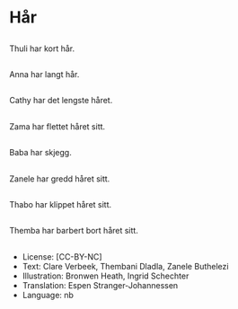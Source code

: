 # Hår

##
Thuli har kort hår.

##
Anna har langt hår.

##
Cathy har det lengste håret.

##
Zama har flettet håret sitt.

##
Baba har skjegg.

##
Zanele har gredd håret sitt.

##
Thabo har klippet håret sitt.

##
Themba har barbert bort håret sitt.

##
* License: [CC-BY-NC]
* Text: Clare Verbeek, Thembani Dladla, Zanele Buthelezi
* Illustration: Bronwen Heath, Ingrid Schechter
* Translation: Espen Stranger-Johannessen
* Language: nb
